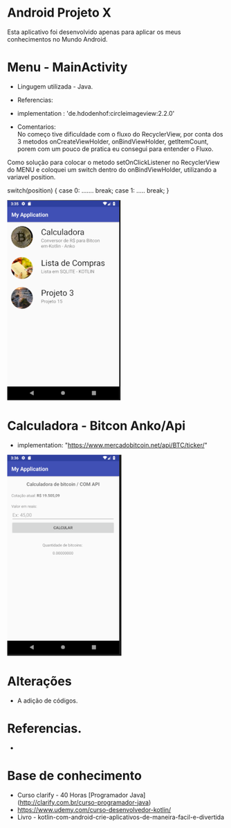 # Android Projeto X 

Esta aplicativo foi desenvolvido apenas para aplicar os meus conhecimentos no Mundo Android. 


# Menu - MainActivity 

 - Lingugem utilizada - Java.
 - Referencias: 
 - implementation : 'de.hdodenhof:circleimageview:2.2.0' 
 
 
 - Comentarios:  
 No começo tive dificuldade com o  fluxo do RecyclerView, por conta dos 3 metodos onCreateViewHolder, 
 onBindViewHolder, getItemCount, porem com um pouco de pratica eu consegui para entender o Fluxo.
 
 
 Como solução para colocar o metodo setOnClickListener no RecyclerView do MENU e coloquei um switch dentro do onBindViewHolder, 
 utilizando a variavel position.
 
 switch(position) {
          case 0: .......
          break;
          case 1: .....
          break;
          }
 
  
   ![Alt Text](https://github.com/gaesilva100/Biblioteca/blob/master/Menu.PNG)

 

 
 # Calculadora - Bitcon Anko/Api 
 
 - implementation: "https://www.mercadobitcoin.net/api/BTC/ticker/"
 
  ![Alt Text](https://github.com/gaesilva100/Biblioteca/blob/master/Calculadora%20De%20Bitcon.PNG)
# Alterações  
 
- A adição de códigos.


# Referencias. 
 
-


# Base de conhecimento

- Curso clarify - 40 Horas [Programador Java] (http://clarify.com.br/curso-programador-java)
- https://www.udemy.com/curso-desenvolvedor-kotlin/
- Livro - kotlin-com-android-crie-aplicativos-de-maneira-facil-e-divertida 

 
